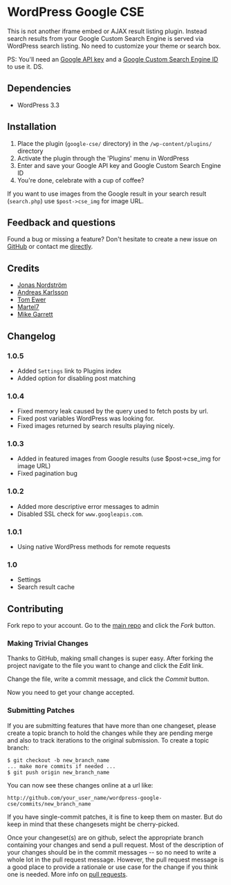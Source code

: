 # WordPress Google CSE

This is not another iframe embed or AJAX result listing plugin. Instead search results from your Google Custom Search Engine is served via WordPress search listing. No need to customize your theme or search box.

PS: You'll need an [Google API key](https://code.google.com/apis/console/) and a [Google Custom Search Engine ID](http://www.google.com/cse/) to use it. DS.

## Dependencies

* WordPress 3.3

## Installation

1. Place the plugin (`google-cse/` directory) in the `/wp-content/plugins/` directory
2. Activate the plugin through the 'Plugins' menu in WordPress
3. Enter and save your Google API key and Google Custom Search Engine ID
4. You're done, celebrate with a cup of coffee?

If you want to use images from the Google result in your search result (`search.php`) use `$post->cse_img` for image URL.

## Feedback and questions

Found a bug or missing a feature? Don't hesitate to create a new issue on [GitHub](https://github.com/ptz0n/wordpress-google-cse/issues) or contact me [directly](https://github.com/ptz0n).

## Credits

* [Jonas Nordström](https://github.com/windyjonas)
* [Andreas Karlsson](https://github.com/indiebytes)
* [Tom Ewer](https://twitter.com/tomewer)
* [Martel7](http://wordpress.org/support/profile/martel7)
* [Mike Garrett](https://github.com/MikeNGarrett)

## Changelog

### 1.0.5
* Added `Settings` link to Plugins index
* Added option for disabling post matching

### 1.0.4
* Fixed memory leak caused by the query used to fetch posts by url.
* Fixed post variables WordPress was looking for.
* Fixed images returned by search results playing nicely.

### 1.0.3
* Added in featured images from Google results (use $post->cse_img for image URL)
* Fixed pagination bug

### 1.0.2
* Added more descriptive error messages to admin
* Disabled SSL check for `www.googleapis.com`.

### 1.0.1
* Using native WordPress methods for remote requests

### 1.0
* Settings
* Search result cache

## Contributing

Fork repo to your account. Go to the [main repo](https://github.com/ptz0n/wordpress-google-cse) and click the _Fork_ button.

### Making Trivial Changes

Thanks to GitHub, making small changes is super easy. After forking the project navigate to the file you want to change and click the _Edit_ link.

Change the file, write a commit message, and click the _Commit_ button.

Now you need to get your change accepted.

### Submitting Patches

If you are submitting features that have more than one changeset, please create a topic branch to hold the changes while they are pending merge and also to track iterations to the original submission. To create a topic branch:

    $ git checkout -b new_branch_name
    ... make more commits if needed ...
    $ git push origin new_branch_name

You can now see these changes online at a url like:

`http://github.com/your_user_name/wordpress-google-cse/commits/new_branch_name`

If you have single-commit patches, it is fine to keep them on master. But do keep in mind that these changesets might be cherry-picked.

Once your changeset(s) are on github, select the appropriate branch containing your changes and send a pull request. Most of the description of your changes should be in the commit messages -- so no need to write a whole lot in the pull request message. However, the pull request message is a good place to provide a rationale or use case for the change if you think one is needed. More info on [pull requests](http://help.github.com/pull-requests/).
